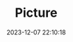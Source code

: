 ---
weight: 1
images:
- /images/edited/57.jpeg
title: Picture
date: 2023-12-07 22:10:18
tags:
- luminar
- work
---